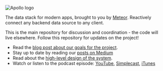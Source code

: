 ![Apollo logo](logo-banner.png)

The data stack for modern apps, brought to you by [Meteor](https://www.meteor.com/). Reactively connect any backend data source to any client.

This is the main repository for discussion and coordination - the code will live elsewhere. Follow this repository for updates on the project!

- Read the [blog post about our goals for the project](http://info.meteor.com/blog/reactive-graphql).
- Stay up to date by reading our [posts on Medium](https://medium.com/apollo-stack)
- Read about the [high-level design of the system](design/high-level-reactivity.md).
- Watch or listen to the podcast episode: [YouTube](https://www.youtube.com/watch?v=g7Uy1pcODTk), [Simplecast](https://transmission.simplecast.fm/2), [iTunes](https://itunes.apple.com/us/podcast/transmission/id1078456050?mt=2)
